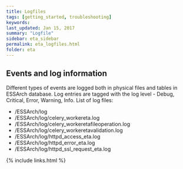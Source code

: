 ```yaml
---
title: Logfiles
tags: [getting_started, troubleshooting]
keywords:
last_updated: Jan 15, 2017
summary: "Logfile"
sidebar: eta_sidebar
permalink: eta_logfiles.html
folder: eta
---
```


## Events and log information

Different types of events are logged both in physical files and tables in
ESSArch database. Log entries are tagged with the log level - Debug, Critical,
Error, Warning, Info. List of log files:

- /ESSArch/log
- /ESSArch/log/celery_workereta.log
- /ESSArch/log/celery_workeretafileoperation.log
- /ESSArch/log/celery_workeretavalidation.log
- /ESSArch/log/httpd_access_eta.log
- /ESSArch/log/httpd_error_eta.log
- /ESSArch/log/httpd_ssl_request_eta.log

{% include links.html %}
